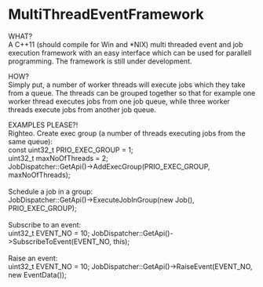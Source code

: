 # MultiThreadEventFramework
WHAT?
<br>
A C++11 (should compile for Win and *NIX) multi threaded event and job execution framework with an easy interface which can be used for parallell programming. The framework is still under development.

HOW?
<br>
Simply put, a number of worker threads will execute jobs which they take from a queue. The threads can be grouped together so that for example one worker thread executes jobs from one job queue, while three worker threads execute jobs from another job queue.

EXAMPLES PLEASE?!
<br>
Righteo. Create exec group (a number of threads executing jobs from the same queue):<br>
const uint32_t PRIO_EXEC_GROUP = 1;<br>
uint32_t maxNoOfThreads = 2;<br>
JobDispatcher::GetApi()->AddExecGroup(PRIO_EXEC_GROUP, maxNoOfThreads);
<br>
<br>
Schedule a job in a group:<br>
JobDispatcher::GetApi()->ExecuteJobInGroup(new Job(), PRIO_EXEC_GROUP);
<br>
<br>
Subscribe to an event:<br>
uint32_t EVENT_NO = 10;
JobDispatcher::GetApi()->SubscribeToEvent(EVENT_NO, this);
<br>
<br>
Raise an event:<br>
uint32_t EVENT_NO = 10;
JobDispatcher::GetApi()->RaiseEvent(EVENT_NO, new EventData());
